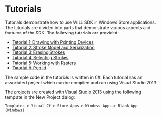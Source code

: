 # Tutorials

Tutorials demonstrate how to use WILL SDK in Windows Store applications. 
The tutorials are divided into parts that demonstrate various aspects and features of the SDK. 
The following tutorials are provided:

* [Tutorial 1: Drawing with Pointing Devices](Tutorials/Tutorial_01/README.md)
* [Tutorial 2: Stroke Model and Serialization](Tutorials/Tutorial_02/README.md)
* [Tutorial 3: Erasing Strokes](Tutorials/Tutorial_03/README.md)
* [Tutorial 4: Selecting Strokes](Tutorials/Tutorial_04/README.md)
* [Tutorial 5: Working with Rasters](Tutorials/Tutorial_05/README.md)
* [Tutorial 6: Pen Id](Tutorials/Tutorial_06/README.md)

The sample code in the tutorials is written in C#. 
Each tutorial has an associated project which can be compiled and run using Visual Studio 2013.

The projects are created with Visual Studio 2013 using the following template in the New Project dialog:

```Templates > Visual C# > Store Apps > Windows Apps > Blank App (Windows)```


